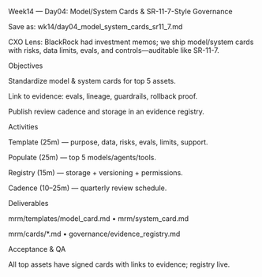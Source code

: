 Week14 — Day04: Model/System Cards & SR-11-7-Style Governance

Save as: wk14/day04_model_system_cards_sr11_7.md

CXO Lens: BlackRock had investment memos; we ship model/system cards with risks, data limits, evals, and controls—auditable like SR-11-7.

Objectives

Standardize model & system cards for top 5 assets.

Link to evidence: evals, lineage, guardrails, rollback proof.

Publish review cadence and storage in an evidence registry.

Activities

Template (25m) — purpose, data, risks, evals, limits, support.

Populate (25m) — top 5 models/agents/tools.

Registry (15m) — storage + versioning + permissions.

Cadence (10–25m) — quarterly review schedule.

Deliverables

mrm/templates/model_card.md • mrm/system_card.md

mrm/cards/*.md • governance/evidence_registry.md

Acceptance & QA

All top assets have signed cards with links to evidence; registry live.
